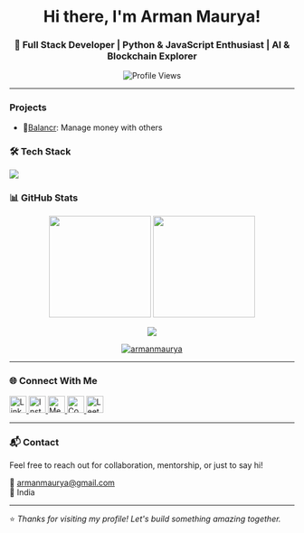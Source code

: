 <h1 align="center">Hi there, I'm Arman Maurya!</h1>
<h3 align="center">🚀 Full Stack Developer | Python & JavaScript Enthusiast | AI & Blockchain Explorer</h3>

<p align="center">
  <img src="https://komarev.com/ghpvc/?username=armanmaurya&label=Profile%20Views&color=0e75b6&style=flat" alt="Profile Views" />
</p>

---

### Projects
- 💸[Balancr](https://github.com/armanmaurya/ledger_book_flutter): Manage money with others

### 🛠️ Tech Stack

<div align="left">
  <img src="https://skillicons.dev/icons?i=python,js,ts,rust,java,solidity,dart,react,nextjs,tailwind,flutter,nodejs,express,django,mongodb,postgres,docker,git,postman,pytorch,opencv,ipfs,graphql,prisma,cpp,redux" />
</div>

### 📊 GitHub Stats

<p align="center">
  <img src="https://github-readme-stats.vercel.app/api?username=armanmaurya&show_icons=true&theme=tokyonight" height="180"/>
  <img src="https://github-readme-stats.vercel.app/api/top-langs/?username=armanmaurya&layout=compact&theme=tokyonight" height="180"/>
</p>

<p align="center">
  <img src="https://github-readme-streak-stats.herokuapp.com/?user=armanmaurya&theme=tokyonight" />
</p>

<p align="center">
  <a href="https://github.com/ryo-ma/github-profile-trophy"><img src="https://github-profile-trophy.vercel.app/?username=armanmaurya&theme=tokyonight&row=1&column=6" alt="armanmaurya" /></a>
</p>

---

### 🌐 Connect With Me

<p align="left">
  <a href="https://www.linkedin.com/in/arman-maurya-2391aa263/" target="_blank">
    <img src="https://raw.githubusercontent.com/rahuldkjain/github-profile-readme-generator/master/src/images/icons/Social/linked-in-alt.svg" alt="LinkedIn" width="30" />
  </a>
  <a href="https://instagram.com/arman_maurya26" target="_blank">
    <img src="https://raw.githubusercontent.com/rahuldkjain/github-profile-readme-generator/master/src/images/icons/Social/instagram.svg" alt="Instagram" width="30" />
  </a>
  <a href="https://medium.com/@armanmarya6" target="_blank">
    <img src="https://raw.githubusercontent.com/rahuldkjain/github-profile-readme-generator/master/src/images/icons/Social/medium.svg" alt="Medium" width="30" />
  </a>
  <a href="https://codeforces.com/profile/armanmarya6" target="_blank">
    <img src="https://raw.githubusercontent.com/rahuldkjain/github-profile-readme-generator/master/src/images/icons/Social/codeforces.svg" alt="Codeforces" width="30" />
  </a>
  <a href="https://www.leetcode.com/hunterx201" target="_blank">
    <img src="https://raw.githubusercontent.com/rahuldkjain/github-profile-readme-generator/master/src/images/icons/Social/leet-code.svg" alt="LeetCode" width="30" />
  </a>
</p>

---

### 📬 Contact

Feel free to reach out for collaboration, mentorship, or just to say hi!

📧 armanmaurya@gmail.com  
📍 India

---

⭐ _Thanks for visiting my profile! Let's build something amazing together._  
